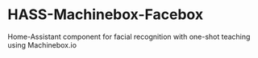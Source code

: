 # HASS-Machinebox-Facebox
Home-Assistant component for facial recognition with one-shot teaching using Machinebox.io
